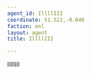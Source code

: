 ```yaml
---
agent_id: IllllIII
coordinate: 51.522,-0.040
faction: enl
layout: agent
title: IllllIII

---
```


IllllIII